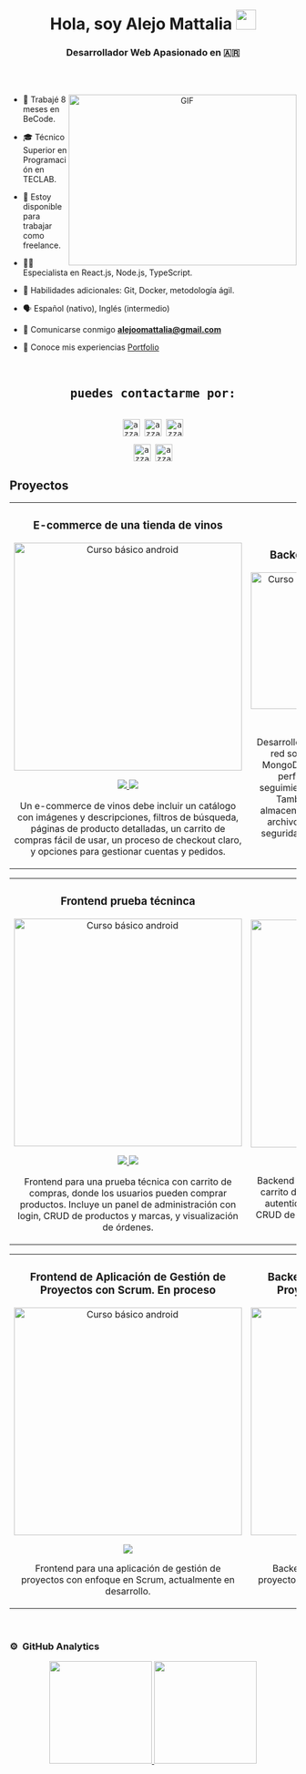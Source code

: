 <h1 align="center">Hola, soy Alejo Mattalia <img src="https://media.giphy.com/media/hvRJCLFzcasrR4ia7z/giphy.gif" width="35"></h1>
<h3 align="center">Desarrollador Web Apasionado en 🇦🇷</h3>

<br/><br/>

<a target="_blank" align="center">
  <img align="right" top="500" height="300" width="400" alt="GIF" src="https://media.giphy.com/media/SWoSkN6DxTszqIKEqv/giphy.gif">
</a>

- 💼 Trabajé 8 meses en BeCode.

- 🎓 Técnico Superior en Programación en TECLAB.

- 🤝 Estoy disponible para trabajar como freelance.
  
-  🧑‍💻 Especialista en React.js, Node.js, TypeScript.

- 🧠 Habilidades adicionales: Git, Docker, metodología ágil.

-  🗣 Español (nativo), Inglés (intermedio)

-  📧 Comunicarse conmigo **alejoomattalia@gmail.com**  

- 📄 Conoce mis experiencias <a href="https://alejomattalia.vercel.app/" target="blank">Portfolio</a>

<br/>


<div>
  <samp>
    <h2 align="center">puedes contactarme por:</h2>
    <p align="center">
      <br/>
      <a href="https://www.linkedin.com/in/alejo-mattalia/" target="blank"><img align="center"
         src="https://img.shields.io/badge/linkedin-%231DA1F2.svg?style=for-the-badge&logo=linkedin&logoColor=white"
         alt="azzar" height="30"/></a>
      <a href="https://www.facebook.com/alejomattalia/" target="blank"><img align="center"
         src="https://img.shields.io/badge/facebook-4267B2.svg?style=for-the-badge&logo=facebook&logoColor=white"
         alt="azzar" height="30"/></a>
      <a href="mailto:alejoomattalia@gmail.com" target="blank"><img align="center"
         src="https://img.shields.io/badge/gmail-EA4335.svg?style=for-the-badge&logo=gmail&logoColor=white"
         alt="azzar" height="30"/></a>
    </p>
  <p align="center">
      <a href="https://www.instagram.com/alejomattalia/" target="blank"><img align="center"
         src="https://img.shields.io/badge/instagram-%23E4405F.svg?style=for-the-badge&logo=Instagram&logoColor=white"
         alt="azzar" height="30"/></a>
      <a href="https://wa.me/5493468530707" target="blank"><img align="center"
         src="https://img.shields.io/badge/whatsapp-4B7F1.svg?style=for-the-badge&logo=whatsapp&logoColor=white"
         alt="azzar" height="30"/></a>
      <br>
    </p>
  </samp>
</div>

## Proyectos
<table>
<tr>
<td width="50%">
<h3 align="center">E-commerce de una tienda de vinos </h3>
<div align="center">
<a href="https://github.com/AlejoMattalia/Tienda-vino---sabor-divino" target="_blank"><img src="https://res.cloudinary.com/dl6igxwvo/image/upload/v1709827297/potfolio-empresa/Captura_desde_2024-03-07_13-00-55_j1lba4.png" width="400" alt="Curso básico android"></a>
<p>
<a href="https://github.com/AlejoMattalia/Tienda-vino---sabor-divino" target="_blank">
<img src="https://img.shields.io/badge/CÓDIGO-ff9?style=for-the-badge&logo=github&logoColor=black">
</a>
<a href="https://sabordivino.vercel.app/" target="_blank">
<img src="https://img.shields.io/badge/-Link-green?style=for-the-badge&color=fbfc40">
</a>
</p>
<p>Un e-commerce de vinos debe incluir un catálogo con imágenes y descripciones, filtros de búsqueda, páginas de producto detalladas, un carrito de compras fácil de usar, un proceso de checkout claro, y opciones para gestionar cuentas y pedidos.</p>
</div>
                                                                                      
</td>

<td width="50%">
               <br>
<h3 align="center">Backend red social</h3>
<div align="center">                                       
<a href="https://github.com/AlejoMattalia/red-social-backend" target="_blank"><img src="https://res.cloudinary.com/dp0zorgdp/image/upload/v1707340223/porfolio/DESARROLLO_BACKEND_RED_SOCIAL_shbv7c.png" width="240" alt="Curso arquitectura MVVM"></a>
<br>
<p>
<a href="https://github.com/AlejoMattalia/red-social-backend" target="_blank">
<img src="https://img.shields.io/badge/CÓDIGO-ff9?style=for-the-badge&logo=github&logoColor=black">
</a>
</p>
</p>Desarrollé el backend de una red social en Node.js y MongoDB, implementando perfiles de usuario, seguimiento, publicaciones. También gestioné el almacenamiento de datos y archivos, optimizando la seguridad y el rendimiento.</p>
</div>                                                             
</td>
</table>

<table>
<tr>
<td width="50%">
<h3 align="center">Frontend prueba técninca</h3>
<div align="center">
<a href="https://github.com/AlejoMattalia/frontend_appsnube" target="_blank"><img src="https://res.cloudinary.com/dl6igxwvo/image/upload/v1731792531/Captura_desde_2024-11-16_18-27-52_i8snz6.png" width="400" alt="Curso básico android"></a>
<p>
<a href="https://github.com/AlejoMattalia/frontend_appsnube" target="_blank">
<img src="https://img.shields.io/badge/CÓDIGO-ff9?style=for-the-badge&logo=github&logoColor=black">
</a>
<a href="https://frontend-appsnube.vercel.app/" target="_blank">
<img src="https://img.shields.io/badge/-Link-green?style=for-the-badge&color=fbfc40">
</a>
</p>
<p>Frontend para una prueba técnica con carrito de compras, donde los usuarios pueden comprar productos. Incluye un panel de administración con login, CRUD de productos y marcas, y visualización de órdenes.</p>
</div>
                                                                                      
</td>

<td width="50%">
<h3 align="center">Backend prueba técnica</h3>
<div align="center">                                       
<a href="https://github.com/AlejoMattalia/backend_appsnube" target="_blank"><img src="https://res.cloudinary.com/dl6igxwvo/image/upload/v1731792531/Captura_desde_2024-11-16_18-27-52_i8snz6.png" width="400" alt="Curso arquitectura MVVM"></a>
<br>
<p>
<a href="https://github.com/AlejoMattalia/backend_appsnube" target="_blank">
<img src="https://img.shields.io/badge/CÓDIGO-ff9?style=for-the-badge&logo=github&logoColor=black">
</a>
</p>
</p>
Backend para una prueba técnica que gestiona un carrito de compras, procesamiento de órdenes y autenticación de usuarios. Incluye APIs para el CRUD de productos, marcas y la administración de órdenes.</p>
</div>                                                             
</td>
</table>  

<table>
<tr>
<td width="50%">
<h3 align="center">Frontend de Aplicación de Gestión de Proyectos con Scrum. En proceso</h3>
<div align="center">
<a href="https://github.com/AlejoMattalia/frontend-project-management-with-scrum" target="_blank"><img src="https://res.cloudinary.com/dl6igxwvo/image/upload/v1731795243/Captura_desde_2024-11-16_19-13-42_zz2lgl.png" width="400" alt="Curso básico android"></a>
<p>
<a href="https://github.com/AlejoMattalia/frontend-project-management-with-scrum" target="_blank">
<img src="https://img.shields.io/badge/CÓDIGO-ff9?style=for-the-badge&logo=github&logoColor=black">
</a>
</p>
<p>Frontend para una aplicación de gestión de proyectos con enfoque en Scrum, actualmente en desarrollo.</p>
</div>
                                                                                      
</td>

<td width="50%">
<h3 align="center">Backend de Aplicación de Gestión de Proyectos con Scrum. En proceso</h3>
<div align="center">                                       
<a href="https://github.com/AlejoMattalia/backend-project-management-with-scrum" target="_blank"><img src="https://res.cloudinary.com/dl6igxwvo/image/upload/v1731795243/Captura_desde_2024-11-16_19-13-42_zz2lgl.png" width="400" alt="Curso arquitectura MVVM"></a>
<br>
<p>
<a href="https://github.com/AlejoMattalia/backend-project-management-with-scrum" target="_blank">
<img src="https://img.shields.io/badge/CÓDIGO-ff9?style=for-the-badge&logo=github&logoColor=black">
</a>
</p>
</p>
Backend para una aplicación de gestión de proyectos con enfoque en Scrum, actualmente en desarrollo.</p>
</div>                                                             
</td>
</table> 
<br>


### ⚙️ &nbsp;GitHub Analytics

<p align="center">
<a href="https://github.com/ArisGuimera">
  <img height="180em" src="https://github-readme-stats-eight-theta.vercel.app/api?username=AlejoMattalia&show_icons=true&theme=algolia&include_all_commits=true&count_private=true"/>
  <img height="180em" src="https://github-readme-stats-eight-theta.vercel.app/api/top-langs/?username=AlejoMattalia&layout=compact&langs_count=8&theme=algolia"/>
</a>
</p>
